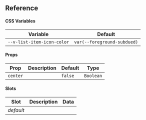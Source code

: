 ## Reference

#### CSS Variables

| Variable                   | Default                     |
| -------------------------- | --------------------------- |
| `--v-list-item-icon-color` | `var(--foreground-subdued)` |

#### Props

| Prop     | Description | Default | Type      |
| -------- | ----------- | ------- | --------- |
| `center` |             | `false` | `Boolean` |

#### Slots

| Slot      | Description | Data |
| --------- | ----------- | ---- |
| _default_ |             |      |
